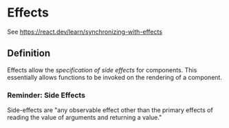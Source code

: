# Effects
See https://react.dev/learn/synchronizing-with-effects
## Definition
Effects allow the *specification of side effects* for components. This essentially allows functions to be invoked on the rendering of a component.

### Reminder: Side Effects
Side-effects are "any observable effect other than the primary effects of reading the value of arguments and returning a value."